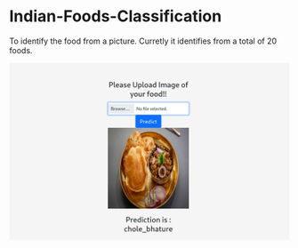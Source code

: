 # Indian-Foods-Classification
To identify the food from a picture.
Curretly it identifies from  a total of 20 foods.

[Access at]: https://indian-foods-classification.herokuapp.com/
![DEMO](https://raw.githubusercontent.com/Anshal55/Indian-Foods-Classification/main/Images/foodprediction.png)
